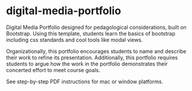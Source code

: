 # digital-media-portfolio

Digital Media Portfolio designed for pedagological considerations, built on Bootstrap. Using this template, students learn the basics of bootstrap including css standards and cool tools like modal views. 

Organizationally, this portfolio encourages students to name and describe their work to refine its presentation. Additionally, this portfolio requires students to argue how the work in the portfolio demonstrates their concerted effort to meet course goals. 

See step-by-step PDF instructions for mac or window platforms. 


